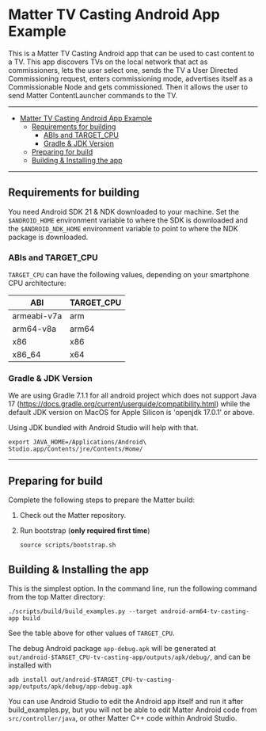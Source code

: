 # Matter TV Casting Android App Example

This is a Matter TV Casting Android app that can be used to cast content to a
TV. This app discovers TVs on the local network that act as commissioners, lets
the user select one, sends the TV a User Directed Commissioning request, enters
commissioning mode, advertises itself as a Commissionable Node and gets
commissioned. Then it allows the user to send Matter ContentLauncher commands to
the TV.

<hr>

-   [Matter TV Casting Android App Example](#matter-tv-casting-android-app-example)
    -   [Requirements for building](#requirements-for-building)
        -   [ABIs and TARGET_CPU](#abis-and-target_cpu)
        -   [Gradle & JDK Version](#gradle--jdk-version)
    -   [Preparing for build](#preparing-for-build)
    -   [Building & Installing the app](#building--installing-the-app)

<hr>

## Requirements for building

You need Android SDK 21 & NDK downloaded to your machine. Set the
`$ANDROID_HOME` environment variable to where the SDK is downloaded and the
`$ANDROID_NDK_HOME` environment variable to point to where the NDK package is
downloaded.

### ABIs and TARGET_CPU

`TARGET_CPU` can have the following values, depending on your smartphone CPU
architecture:

| ABI         | TARGET_CPU |
| ----------- | ---------- |
| armeabi-v7a | arm        |
| arm64-v8a   | arm64      |
| x86         | x86        |
| x86_64      | x64        |

### Gradle & JDK Version

We are using Gradle 7.1.1 for all android project which does not support Java 17
(https://docs.gradle.org/current/userguide/compatibility.html) while the default
JDK version on MacOS for Apple Silicon is 'openjdk 17.0.1' or above.

Using JDK bundled with Android Studio will help with that.

```shell
export JAVA_HOME=/Applications/Android\ Studio.app/Contents/jre/Contents/Home/
```

<hr>

## Preparing for build

Complete the following steps to prepare the Matter build:

1. Check out the Matter repository.

2. Run bootstrap (**only required first time**)

    ```shell
    source scripts/bootstrap.sh
    ```

## Building & Installing the app

This is the simplest option. In the command line, run the following command from
the top Matter directory:

```shell
./scripts/build/build_examples.py --target android-arm64-tv-casting-app build
```

See the table above for other values of `TARGET_CPU`.

The debug Android package `app-debug.apk` will be generated at
`out/android-$TARGET_CPU-tv-casting-app/outputs/apk/debug/`, and can be
installed with

```shell
adb install out/android-$TARGET_CPU-tv-casting-app/outputs/apk/debug/app-debug.apk
```

You can use Android Studio to edit the Android app itself and run it after
build_examples.py, but you will not be able to edit Matter Android code from
`src/controller/java`, or other Matter C++ code within Android Studio.
